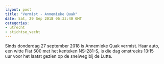 ```yaml
---
layout: post
title: "Vermist - Annemieke Quak"
date: Sat, 29 Sep 2018 06:33:40 GMT
categories: 
- utrecht 
- stichtse_vecht 
---
```


Sinds donderdag 27 september 2018 is Annemieke Quak vermist. Haar auto, een witte Fiat 500 met het kenteken NS-281-S, is die dag omstreeks 13:15 uur voor het laatst gezien op de snelweg bij de Lutte.
